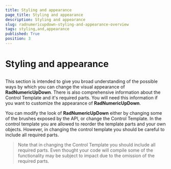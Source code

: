 ```yaml
---
title: Styling and appearance
page_title: Styling and appearance
description: Styling and appearance
slug: radnumericupdown-styling-and-appearance-overview
tags: styling,and,appearance
published: True
position: 3
---
```


# Styling and appearance



## 

This section is intended to give you broad understanding of the possible ways by which you can change the visual appearance of __RadNumericUpDown__. There is also comprehensive information about the Control Template and it's required parts. You will need this information if you want to customize the appearance of __RadNumericUpDown__. 

You can modify the look of __RadNumericUpDown__ either by changing some of the brushes exposed by the API, or change the Control Template. In the control template you are allowed to reorder the template parts and your own objects. However, in changing the control template you should be careful to include all required parts.

>Note that in changing the Control Template you should include all required parts. Even thought your code will compile some of the functionality may be subject to impact due to the omission of the required parts. 
